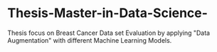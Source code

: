 # Thesis-Master-in-Data-Science-
Thesis focus on Breast Cancer Data set Evaluation by applying "Data Augmentation" with different Machine Learning Models.
